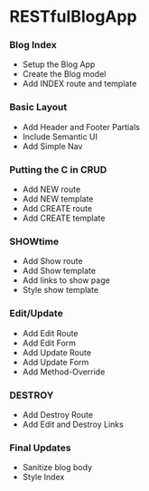 # RESTfulBlogApp


### Blog Index 
- Setup the Blog App
- Create the Blog model
- Add INDEX route and template

### Basic Layout 
- Add Header and Footer Partials
- Include Semantic UI
- Add Simple Nav

### Putting the C in CRUD 
- Add NEW route
- Add NEW template
- Add CREATE route
- Add CREATE template

### SHOWtime 
- Add Show route
- Add Show template
- Add links to show page
- Style show template

### Edit/Update 
- Add Edit Route
- Add Edit Form
- Add Update Route
- Add Update Form
- Add Method-Override

### DESTROY
- Add Destroy Route
- Add Edit and Destroy Links

### Final Updates 
- Sanitize blog body
- Style Index
